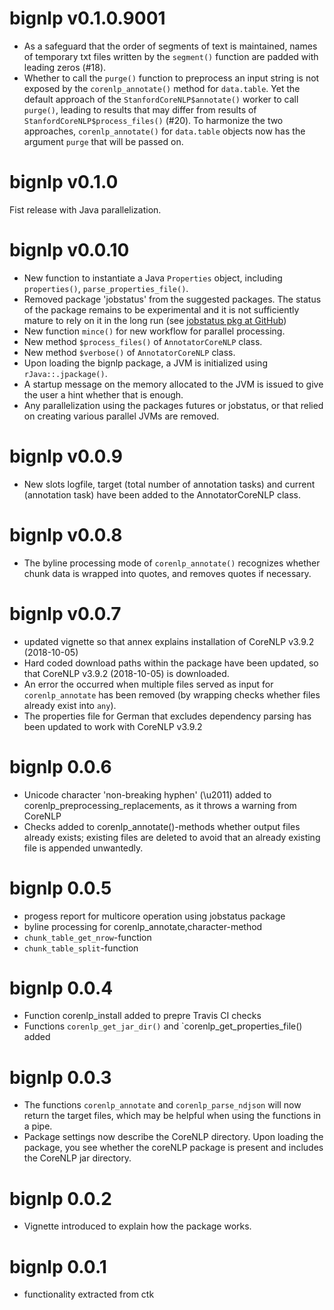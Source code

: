 # bignlp v0.1.0.9001

* As a safeguard that the order of segments of text is maintained, names of temporary txt files written by the `segment()` function are padded with leading zeros (#18).
* Whether to call the `purge()` function to preprocess an input string is not exposed by the `corenlp_annotate()` method for `data.table`. Yet the default approach of the `StanfordCoreNLP$annotate()` worker to call `purge()`, leading to results that may differ from results of `StanfordCoreNLP$process_files()` (#20). To harmonize the two approaches, `corenlp_annotate()` for `data.table` objects now has the argument `purge` that will be passed on.

# bignlp v0.1.0

Fist release with Java parallelization.

# bignlp v0.0.10

* New function to instantiate a Java `Properties` object, including `properties()`, `parse_properties_file()`.
* Removed package 'jobstatus' from the suggested packages. The status of the package remains to be experimental
and it is not sufficiently mature to rely on it in the long run (see [jobstatus pkg at GitHub](https://github.com/ropenscilabs/jobstatus))
* New function `mince()` for new workflow for parallel processing.
* New method `$process_files()` of `AnnotatorCoreNLP` class.
* New method `$verbose()` of `AnnotatorCoreNLP` class.
* Upon loading the bignlp package, a JVM is initialized using `rJava::.jpackage()`.
* A startup message on the memory allocated to the JVM is issued to give the user a hint whether that is enough.
* Any parallelization using the packages futures or jobstatus, or that relied on creating various parallel JVMs are removed.

# bignlp v0.0.9

* New slots logfile, target (total number of annotation tasks) and current (annotation task) have been added to the AnnotatorCoreNLP class.

# bignlp v0.0.8

* The byline processing mode of `corenlp_annotate()` recognizes whether chunk data is wrapped into quotes, and removes quotes if necessary.


# bignlp v0.0.7

* updated vignette so that annex explains installation of CoreNLP v3.9.2 (2018-10-05)
* Hard coded download paths within the package have been updated, so that CoreNLP v3.9.2 (2018-10-05) is downloaded.
* An error the occurred when multiple files served as input for `corenlp_annotate` has been removed (by wrapping checks whether files already exist into `any`).
* The properties file for German that excludes dependency parsing has been updated to work with CoreNLP v3.9.2


# bignlp 0.0.6

* Unicode character 'non-breaking hyphen' (\u2011) added to corenlp_preprocessing_replacements,
as it throws a warning from CoreNLP
* Checks added to corenlp_annotate()-methods whether output files already exists; existing files
are deleted to avoid that an already existing file is appended unwantedly.

# bignlp 0.0.5

* progess report for multicore operation using jobstatus package
* byline processing for corenlp_annotate,character-method
* `chunk_table_get_nrow`-function
* `chunk_table_split`-function

# bignlp 0.0.4

* Function corenlp_install added to prepre Travis CI checks
* Functions `corenlp_get_jar_dir()` and `corenlp_get_properties_file() added


# bignlp 0.0.3
* The functions `corenlp_annotate` and `corenlp_parse_ndjson` will now return the target files, which may be 
 helpful when using the functions in a pipe.
* Package settings now describe the CoreNLP directory. Upon loading the package, you see whether the coreNLP package is present and includes the CoreNLP jar directory.

 
# bignlp 0.0.2

* Vignette introduced to explain how the package works.


# bignlp 0.0.1

* functionality extracted from ctk